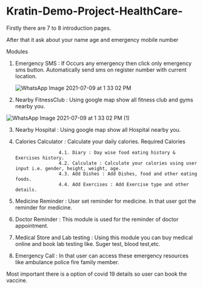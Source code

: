 # Kratin-Demo-Project-HealthCare-


Firstly there are 7 to 8  introduction pages.

After that it ask about your name age and emergency mobile number 

Modules

1. Emergency SMS : If Occurs any emergency then click only emergency sms button. Automatically send sms on register number with current location.

      ![WhatsApp Image 2021-07-09 at 1 33 02 PM](https://user-images.githubusercontent.com/40006201/125046223-70265a80-e0bb-11eb-8666-3f1b7fde05fd.jpeg)


2. Nearby FitnessClub : Using google map show all fitness club and gyms nearby you.

![WhatsApp Image 2021-07-09 at 1 33 02 PM (1)](https://user-images.githubusercontent.com/40006201/125047143-4d487600-e0bc-11eb-8197-53e3f50fe1bf.jpeg)


3. Nearby Hospital : Using google map show all Hospital nearby you.

4. Calories Calculator : Calculate your daily calories. Required Calories
                       
                       4.1. Diary : Day wise food eating history & Exercises history.
                       4.2. Calculate : Calculate your calories using user input i.e. gender, height, weight, age.
                       4.3. Add Dishes : Add Dishes, food and other eating foods.
                       4.4. Add Exercises : Add Exercise type and other details.
                      

5. Medicine Reminder :  User set reminder for medicine. In that user got the reminder for medicine.

6. Doctor Reminder : This module is used for the reminder of doctor appointment.

7. Medical Store and Lab testing : Using this module you can buy medical online and book lab testing like. Suger test, blood test,etc.

8. Emergency Call : In that user can access these emergency resources like ambulance police fire family member.

Most important there is a option of covid 19  details so user can book the vaccine.
